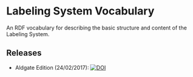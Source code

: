 # Labeling System Vocabulary

An RDF vocabulary for describing the basic structure and content of the Labeling System.

## Releases

* Aldgate Edition (24/02/2017): [![DOI](https://zenodo.org/badge/DOI/10.5281/zenodo.322228.svg)](https://doi.org/10.5281/zenodo.322228)
